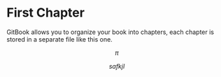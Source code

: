 # First Chapter

GitBook allows you to organize your book into chapters, each chapter is stored in a separate file like this one.

$$\pi$$ 



$$safkjl $$